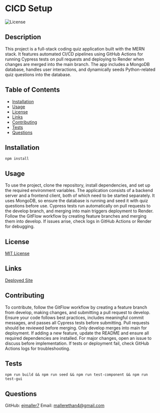 # CICD Setup
  ![License](https://img.shields.io/badge/license-MIT-blue.svg)

  ## Description
  This project is a full-stack coding quiz application built with the MERN stack. It features automated CI/CD pipelines using GitHub Actions for running Cypress tests on pull requests and deploying to Render when changes are merged into the main branch. The app includes a MongoDB database, handles user interactions, and dynamically seeds Python-related quiz questions into the database.

  ## Table of Contents
  - [Installation](#installation)
  - [Usage](#usage)
  - [License](#license)
  - [Links](#links)
  - [Contributing](#contributing)
  - [Tests](#tests)
  - [Questions](#questions)

  ## Installation
  ```
  npm install
  ```

  ## Usage
  To use the project, clone the repository, install dependencies, and set up the required environment variables. The application consists of a backend server and a frontend client, both of which need to be started separately. It uses MongoDB, so ensure the database is running and seed it with quiz questions before use. Cypress tests run automatically on pull requests to the develop branch, and merging into main triggers deployment to Render. Follow the GitFlow workflow by creating feature branches and merging them into develop. If issues arise, check logs in GitHub Actions or Render for debugging.

  ## License
  [MIT License](https://opensource.org/licenses/MIT)

  ## Links
  [Deployed Site](https://cicd-setup-ythk.onrender.com)

  ## Contributing
  To contribute, follow the GitFlow workflow by creating a feature branch from develop, making changes, and submitting a pull request to develop. Ensure your code follows best practices, includes meaningful commit messages, and passes all Cypress tests before submitting. Pull requests should be reviewed before merging. Only develop merges into main for deployment. If adding a new feature, update the README and ensure all required dependencies are installed. For major changes, open an issue to discuss before implementation. If tests or deployment fail, check GitHub Actions logs for troubleshooting.

  ## Tests
  ```
  npm run build && npm run seed && npm run test-component && npm run test-gui
  ```

  ## Questions
  GitHub: [ejmaller7](https://github.com/ejmaller7)
  Email: mallerethan4@gmail.com
